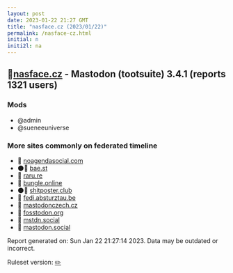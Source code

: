 ```yaml
---
layout: post
date: 2023-01-22 21:27 GMT
title: "nasface.cz (2023/01/22)"
permalink: /nasface-cz.html
initial: n
initi2l: na
---
```


## 🐘[nasface.cz](https://nasface.cz) - Mastodon (tootsuite) 3.4.1 (reports 1321 users)

### Mods
 * @admin
 * @sueneeuniverse

### More sites commonly on federated timeline

* 🐘 [noagendasocial.com](/noagendasocial-com.html)
* 🌑🧸 [bae.st](/bae-st.html)
* 🐘 [raru.re](/raru-re.html)
* 🐘 [bungle.online](/bungle-online.html)
* 🌑🧸 [shitposter.club](/shitposter-club.html)
* 🐘 [fedi.absturztau.be](/fedi-absturztau-be.html)
* 🐘 [mastodonczech.cz](/mastodonczech-cz.html)
* 🐘 [fosstodon.org](/fosstodon-org.html)
* 🐘 [mstdn.social](/mstdn-social.html)
* 🐘 [mastodon.social](/mastodon-social.html)

Report generated on: Sun Jan 22 21:27:14 2023. Data may be outdated or incorrect.

Ruleset version: [✏️](/version-pencil)
